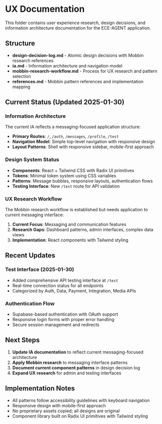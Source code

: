# UX Documentation

This folder contains user experience research, design decisions, and information architecture documentation for the ECE-AGENT application.

## Structure

- **design-decision-log.md** - Atomic design decisions with Mobbin research references
- **ia.md** - Information architecture and navigation model
- **mobbin-research-workflow.md** - Process for UX research and pattern selection
- **references.md** - Mobbin pattern references and implementation mapping

## Current Status (Updated 2025-01-30)

### Information Architecture

The current IA reflects a messaging-focused application structure:

- **Primary Routes**: `/`, `/auth`, `/messages`, `/profile`, `/test`
- **Navigation Model**: Simple top-level navigation with responsive design
- **Layout Patterns**: Shell with responsive sidebar, mobile-first approach

### Design System Status

- **Components**: React + Tailwind CSS with Radix UI primitives
- **Tokens**: Minimal token system using CSS variables
- **Patterns**: Message bubbles, responsive layouts, authentication flows
- **Testing Interface**: New `/test` route for API validation

### UX Research Workflow

The Mobbin research workflow is established but needs application to current messaging interface:

1. **Current Focus**: Messaging and communication features
2. **Research Gaps**: Dashboard patterns, admin interfaces, complex data views
3. **Implementation**: React components with Tailwind styling

## Recent Updates

### Test Interface (2025-01-30)
- Added comprehensive API testing interface at `/test`
- Real-time connection status for all endpoints
- Categorized by Auth, Data, Payment, Integration, Media APIs

### Authentication Flow
- Supabase-based authentication with OAuth support
- Responsive login forms with proper error handling
- Secure session management and redirects

## Next Steps

1. **Update IA documentation** to reflect current messaging-focused architecture
2. **Apply Mobbin research** to messaging interface patterns
3. **Document current component patterns** in design decision log
4. **Expand UX research** for admin and testing interfaces

## Implementation Notes

- All patterns follow accessibility guidelines with keyboard navigation
- Responsive design with mobile-first approach
- No proprietary assets copied; all designs are original
- Component library built on Radix UI primitives with Tailwind styling
